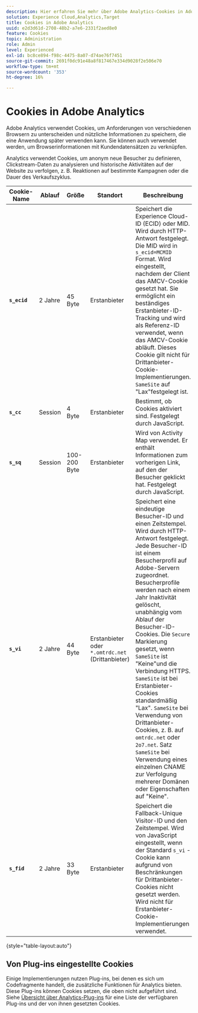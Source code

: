 ```yaml
---
description: Hier erfahren Sie mehr über Adobe Analytics-Cookies in Adobe Experience Cloud.
solution: Experience Cloud,Analytics,Target
title: Cookies in Adobe Analytics
uuid: e2d3d61d-2708-48b2-a7e6-2331f2aed8e0
feature: Cookies
topic: Administration
role: Admin
level: Experienced
exl-id: bc8ce894-f98c-4475-8a07-d74ae76f7451
source-git-commit: 2691f0dc91e48a8f817467e334d9028f2e506e70
workflow-type: tm+mt
source-wordcount: '353'
ht-degree: 16%

---
```


# Cookies in Adobe Analytics

Adobe Analytics verwendet Cookies, um Anforderungen von verschiedenen Browsern zu unterscheiden und nützliche Informationen zu speichern, die eine Anwendung später verwenden kann. Sie können auch verwendet werden, um Browserinformationen mit Kundendatensätzen zu verknüpfen.

Analytics verwendet Cookies, um anonym neue Besucher zu definieren, Clickstream-Daten zu analysieren und historische Aktivitäten auf der Website zu verfolgen, z. B. Reaktionen auf bestimmte Kampagnen oder die Dauer des Verkaufszyklus.

| Cookie-Name | Ablauf | Größe | Standort | Beschreibung |
| --- | --- | --- | --- | --- |
| **`s_ecid`** | 2 Jahre | 45 Byte | Erstanbieter | Speichert die Experience Cloud-ID (ECID) oder MID. Wird durch HTTP-Antwort festgelegt. Die MID wird in `s_ecid=MCMID` Format. Wird eingestellt, nachdem der Client das AMCV-Cookie gesetzt hat. Sie ermöglicht ein beständiges Erstanbieter-ID-Tracking und wird als Referenz-ID verwendet, wenn das AMCV-Cookie abläuft. Dieses Cookie gilt nicht für Drittanbieter-Cookie-Implementierungen. `SameSite` auf &quot;Lax&quot;festgelegt ist. |
| **`s_cc`** | Session | 4 Byte | Erstanbieter | Bestimmt, ob Cookies aktiviert sind. Festgelegt durch JavaScript. |
| **`s_sq`** | Session | 100-200 Byte | Erstanbieter | Wird von Activity Map verwendet. Er enthält Informationen zum vorherigen Link, auf den der Besucher geklickt hat. Festgelegt durch JavaScript. |
| **`s_vi`** | 2 Jahre | 44 Byte | Erstanbieter oder `*.omtrdc.net` (Drittanbieter) | Speichert eine eindeutige Besucher-ID und einen Zeitstempel. Wird durch HTTP-Antwort festgelegt. Jede Besucher-ID ist einem Besucherprofil auf Adobe-Servern zugeordnet. Besucherprofile werden nach einem Jahr Inaktivität gelöscht, unabhängig vom Ablauf der Besucher-ID-Cookies. Die `Secure` Markierung gesetzt, wenn `SameSite` ist &quot;Keine&quot;und die Verbindung HTTPS. `SameSite` ist bei Erstanbieter-Cookies standardmäßig &quot;Lax&quot;. `SameSite` bei Verwendung von Drittanbieter-Cookies, z. B. auf `omtrdc.net` oder `2o7.net`. Satz `SameSite` bei Verwendung eines einzelnen CNAME zur Verfolgung mehrerer Domänen oder Eigenschaften auf &quot;Keine&quot;. |
| **`s_fid`** | 2 Jahre | 33 Byte | Erstanbieter | Speichert die Fallback-Unique Visitor-ID und den Zeitstempel. Wird von JavaScript eingestellt, wenn der Standard `s_vi` -Cookie kann aufgrund von Beschränkungen für Drittanbieter-Cookies nicht gesetzt werden. Wird nicht für Erstanbieter-Cookie-Implementierungen verwendet. |

{style="table-layout:auto"}

## Von Plug-ins eingestellte Cookies

Einige Implementierungen nutzen Plug-ins, bei denen es sich um Codefragmente handelt, die zusätzliche Funktionen für Analytics bieten. Diese Plug-ins können Cookies setzen, die oben nicht aufgeführt sind. Siehe [Übersicht über Analytics-Plug-ins](https://experienceleague.adobe.com/en/docs/analytics/implementation/vars/plugins/impl-plugins) für eine Liste der verfügbaren Plug-ins und der von ihnen gesetzten Cookies.
